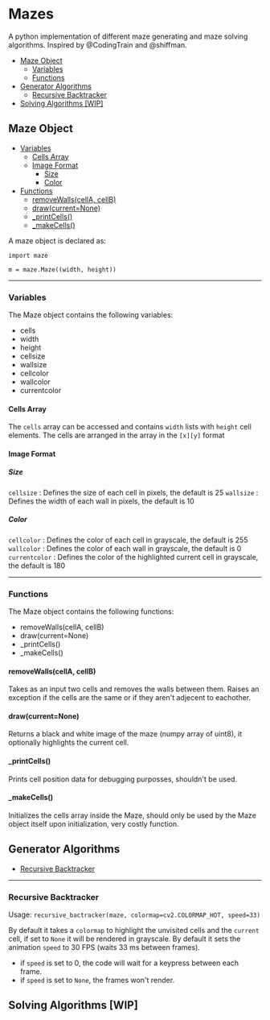# Mazes

A python implementation of different maze generating and maze solving algorithms. Inspired by @CodingTrain and @shiffman.

 - [Maze Object](#Maze-Object)
   - [Variables](#Variables)
   - [Functions](#Functions)
 - [Generator Algorithms](#Generator-Algorithms)
   - [Recursive Backtracker](#Recursive-Backtracker)
 - [Solving Algorithms [WIP]](#Solving-Algorithms-[WIP])

## Maze Object

 - [Variables](#Variables)
    - [Cells Array](#Cells-Array)
    - [Image Format](#Image-Format)
      - [Size](#Size)
      - [Color](#Color)
 - [Functions](#Functions)
   - [removeWalls(cellA, cellB)](#removeWalls(cellA,-cellB))
   - [draw(current=None)](#draw(current=None))
   - [_printCells()](#_printCells())
   - [_makeCells()](#_makeCells())

A maze object is declared as:
```
import maze

m = maze.Maze((width, height))
```
* * *

### Variables

The Maze object contains the following variables:
 - cells
 - width
 - height
 - cellsize
 - wallsize
 - cellcolor
 - wallcolor
 - currentcolor

#### Cells Array

The `cells` array can be accessed and contains `width` lists with `height` cell elements.
The cells are arranged in the array in the `[x][y]` format

#### Image Format

##### Size

`cellsize`      : Defines the size of each cell in pixels, the default is 25
`wallsize`      : Defines the width of each wall in pixels, the default is 10

##### Color

`cellcolor`     : Defines the color of each cell in grayscale, the default is 255
`wallcolor`     : Defines the color of each wall in grayscale, the default is 0
`currentcolor`  : Defines the color of the highlighted current cell in grayscale, the default is 180

* * *

### Functions

The Maze object contains the following functions:
 - removeWalls(cellA, cellB)
 - draw(current=None)
 - _printCells()
 - _makeCells()
 
#### removeWalls(cellA, cellB)
 
Takes as an input two cells and removes the walls between them. Raises an exception if the cells are the same or if they aren't adjecent to eachother.
 
#### draw(current=None)
 
Returns a black and white image of the maze (numpy array of uint8), it optionally highlights the current cell.
 
#### _printCells()
 
Prints cell position data for debugging purposses, shouldn't be used.

#### _makeCells()
 
Initializes the cells array inside the Maze, should only be used by the Maze object itself upon initialization, very costly function.

## Generator Algorithms

 - [Recursive Backtracker](#Recursive-Backtracker)

* * *

### Recursive Backtracker

Usage:
`recursive_bactracker(maze, colormap=cv2.COLORMAP_HOT, speed=33)`

By default it takes a `colormap` to highlight the unvisited cells and the `current` cell, if set to `None` it will be rendered in grayscale.
By default it sets the animation `speed` to 30 FPS (waits 33 ms between frames).
 - if `speed` is set to 0, the code will wait for a keypress between each frame.
 - if `speed` is set to `None`, the frames won't render.

## Solving Algorithms [WIP]

